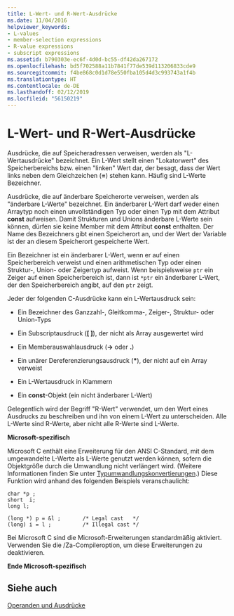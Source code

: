 ```yaml
---
title: L-Wert- und R-Wert-Ausdrücke
ms.date: 11/04/2016
helpviewer_keywords:
- L-values
- member-selection expressions
- R-value expressions
- subscript expressions
ms.assetid: b790303e-ec6f-4d0d-bc55-df42da267172
ms.openlocfilehash: bd5f702588a11b7841f77de539d113206833cde9
ms.sourcegitcommit: f4be868c0d1d78e550fba105d4d3c993743a1f4b
ms.translationtype: HT
ms.contentlocale: de-DE
ms.lasthandoff: 02/12/2019
ms.locfileid: "56150219"
---
```

# <a name="l-value-and-r-value-expressions"></a>L-Wert- und R-Wert-Ausdrücke

Ausdrücke, die auf Speicheradressen verweisen, werden als "L-Wertausdrücke" bezeichnet. Ein L-Wert stellt einen "Lokatorwert" des Speicherbereichs bzw. einen "linken" Wert dar, der besagt, dass der Wert links neben dem Gleichzeichen (**=**) stehen kann. Häufig sind L-Werte Bezeichner.

Ausdrücke, die auf änderbare Speicherorte verweisen, werden als "änderbare L-Werte" bezeichnet. Ein änderbarer L-Wert darf weder einen Arraytyp noch einen unvollständigen Typ oder einen Typ mit dem Attribut **const** aufweisen. Damit Strukturen und Unions änderbare L-Werte sein können, dürfen sie keine Member mit dem Attribut **const** enthalten. Der Name des Bezeichners gibt einen Speicherort an, und der Wert der Variable ist der an diesem Speicherort gespeicherte Wert.

Ein Bezeichner ist ein änderbarer L-Wert, wenn er auf einen Speicherbereich verweist und einen arithmetischen Typ oder einen Struktur-, Union- oder Zeigertyp aufweist. Wenn beispielsweise `ptr` ein Zeiger auf einen Speicherbereich ist, dann ist `*ptr` ein änderbarer L-Wert, der den Speicherbereich angibt, auf den `ptr` zeigt.

Jeder der folgenden C-Ausdrücke kann ein L-Wertausdruck sein:

- Ein Bezeichner des Ganzzahl-, Gleitkomma-, Zeiger-, Struktur- oder Union-Typs

- Ein Subscriptausdruck (**[ ]**), der nicht als Array ausgewertet wird

- Ein Memberauswahlausdruck (**->** oder **.**)

- Ein unärer Dereferenzierungsausdruck (<strong>\*</strong>), der nicht auf ein Array verweist

- Ein L-Wertausdruck in Klammern

- Ein **const**-Objekt (ein nicht änderbarer L-Wert)

Gelegentlich wird der Begriff "R-Wert" verwendet, um den Wert eines Ausdrucks zu beschreiben und ihn von einem L-Wert zu unterscheiden. Alle L-Werte sind R-Werte, aber nicht alle R-Werte sind L-Werte.

**Microsoft-spezifisch**

Microsoft C enthält eine Erweiterung für den ANSI C-Standard, mit dem umgewandelte L-Werte als L-Werte genutzt werden können, sofern die Objektgröße durch die Umwandlung nicht verlängert wird. (Weitere Informationen finden Sie unter [Typumwandlungskonvertierungen](../c-language/type-cast-conversions.md).) Diese Funktion wird anhand des folgenden Beispiels veranschaulicht:

```
char *p ;
short  i;
long l;

(long *) p = &l ;       /* Legal cast   */
(long) i = l ;          /* Illegal cast */
```

Bei Microsoft C sind die Microsoft-Erweiterungen standardmäßig aktiviert. Verwenden Sie die /Za-Compileroption, um diese Erweiterungen zu deaktivieren.

**Ende Microsoft-spezifisch**

## <a name="see-also"></a>Siehe auch

[Operanden und Ausdrücke](../c-language/operands-and-expressions.md)
